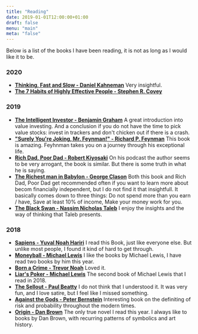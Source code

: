 ```yaml
---
title: "Reading"
date: 2019-01-01T12:00:00+01:00
draft: false
menu: "main"
meta: "false"
---
```


Below is a list of the books I have been reading, it is not as long as I would like it to be.

### 2020

- [**Thinking, Fast and Slow - Daniel Kahneman**](https://www.goodreads.com/book/show/11468377-thinking-fast-and-slow) Very insightful.
- [**The 7 Habits of Highly Effective People -  Stephen R. Covey**](https://www.goodreads.com/book/show/36072.The_7_Habits_of_Highly_Effective_People)

### 2019

- [**The Intelligent Investor - Benjamin Graham**](https://www.goodreads.com/book/show/106835.The_Intelligent_Investor) A great introduction into value investing. And a conclusion if you do not have the time to pick value stocks: invest in trackers and don't chicken out if there is a crash.
- [**"Surely You're Joking, Mr. Feynman!" -  Richard P. Feynman**](https://www.goodreads.com/book/show/35167685-surely-you-re-joking-mr-feynman) This book is amazing. Feyhnman takes you on a journey through his exceptional life.
- [**Rich Dad, Poor Dad - Robert Kiyosaki**](https://www.goodreads.com/book/show/69571.Rich_Dad_Poor_Dad) On his podcast the author seems to be very arrogant, the book is similar. But there is some truth in what he is saying.
- [**The Richest man in Babylon - George Clason**](https://www.goodreads.com/book/show/82101.Richest_Man_in_Babylon_and_The_Magic_Story) Both this book and Rich Dad, Poor Dad get recommended often if you want to learn more about becom financially independent, but I do not find it that insightfull. It basically comes down to three things: Do not spend more than you earn / have, Save at least 10% of income, Make your money work for you.
- [**The Black Swan - Nassim Nicholas Taleb**](https://www.goodreads.com/book/show/242472.The_Black_Swan) I enjoy the insights and the way of thinking that Taleb presents.

### 2018

- [**Sapiens - Yuval Noah Hariri**](https://www.goodreads.com/book/show/23692271-sapiens) I read this Book, just like everyone else. But unlike most people, I found it kind of hard to get through.
- [**Moneyball - Michael Lewis**](https://www.goodreads.com/book/show/1301.Moneyball) I like the books by Michael Lewis, I have read two books by him this year.
- [**Born a Crime - Trevor Noah**](https://www.goodreads.com/book/show/29780253-born-a-crime) Loved it.
- [**Liar's Poker - Michael Lewis**](https://www.goodreads.com/book/show/7865083-liar-s-poker) The second book of Michael Lewis that I read in 2018.
- [**The Sellout - Paul Beatty**](https://www.goodreads.com/book/show/22237161-the-sellout) I do not think that I understood it. It was very fun, and I love satire, but I feel like I missed something.
- [**Against the Gods - Peter Bernstein**](https://www.goodreads.com/book/show/128429.Against_the_Gods) Interesting book on the definiting of risk and probability throughout the modern times.
- [**Origin - Dan Brown**](https://www.goodreads.com/book/show/32283133-origin) The only true novel I read this year. I always like to books by Dan Brown, with recurring patterns of symbolics and art history.